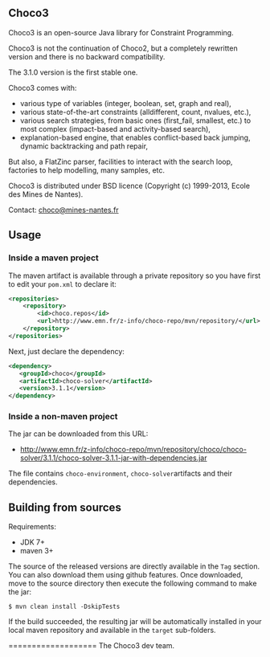 ## Choco3 ##

Choco3 is an open-source Java library for Constraint Programming.

Choco3 is not the continuation of Choco2, but a completely rewritten version and there is no backward compatibility.

The 3.1.0 version is the first stable one.

Choco3 comes with:
- various type of variables (integer, boolean, set, graph and real),
- various state-of-the-art constraints (alldifferent, count, nvalues, etc.),
- various search strategies, from basic ones (first_fail, smallest, etc.) to most complex (impact-based and activity-based search),
- explanation-based engine, that enables conflict-based back jumping, dynamic backtracking and path repair,

But also, a FlatZinc parser, facilities to interact with the search loop, factories to help modelling, many samples, etc.

Choco3 is distributed under BSD licence (Copyright (c) 1999-2013, Ecole des Mines de Nantes).

Contact: choco@mines-nantes.fr

## Usage ##
### Inside a maven project ###

The maven artifact is available through a private repository
so you have first to edit your `pom.xml` to declare it:

```xml
<repositories>
    <repository>
        <id>choco.repos</id>
        <url>http://www.emn.fr/z-info/choco-repo/mvn/repository/</url>
    </repository>
</repositories>
```

Next, just declare the dependency:

```xml
<dependency>
   <groupId>choco</groupId>
   <artifactId>choco-solver</artifactId>
   <version>3.1.1</version>
</dependency>
```

### Inside a non-maven project ###

The jar can be downloaded from this URL:

* http://www.emn.fr/z-info/choco-repo/mvn/repository/choco/choco-solver/3.1.1/choco-solver-3.1.1-jar-with-dependencies.jar

The file contains `choco-environment`, `choco-solver`artifacts and their dependencies.

## Building from sources ##

Requirements:
* JDK 7+
* maven 3+

The source of the released versions are directly available in the `Tag` section.
You can also download them using github features.
Once downloaded, move to the source directory then execute the following command
to make the jar:

    $ mvn clean install -DskipTests

If the build succeeded, the resulting jar will be automatically
installed in your local maven repository and available in the `target` sub-folders.

===================
The Choco3 dev team.
